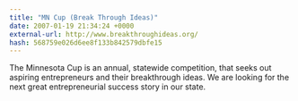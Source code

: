 ```yaml
---
title: "MN Cup (Break Through Ideas)"
date: 2007-01-19 21:34:24 +0000
external-url: http://www.breakthroughideas.org/
hash: 568759e026d6ee8f133b842579dbfe15
---
```


The Minnesota Cup is an annual, statewide competition, that seeks out aspiring entrepreneurs and their breakthrough ideas. We are looking for the next great entrepreneurial success story in our state.
